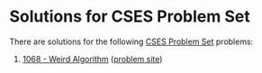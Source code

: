 # Solutions for CSES Problem Set

There are solutions for the following [CSES Problem Set](https://cses.fi/problemset/list/) problems:

1. [1068 - Weird Algorithm](Weird_Algorithm.cpp)  ([problem site](https://cses.fi/problemset/task/1068))

